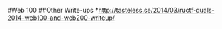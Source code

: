 #Web 100
##Other Write-ups
*http://tasteless.se/2014/03/ructf-quals-2014-web100-and-web200-writeup/

